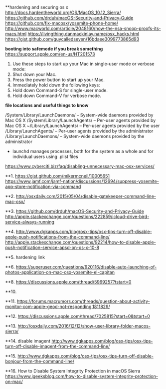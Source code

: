 
**hardening and securing os x
http://docs.hardentheworld.org/OS/MacOS_10.12_Sierra/
https://github.com/drduh/macOS-Security-and-Privacy-Guide
https://github.com/fix-macosx/yosemite-phone-home/
http://www.macworld.com/article/2048160/how-the-nsa-snoop-proofs-its-macs.html
https://livingthing.danmackinlay.name/osx_hacks.html
https://gist.github.com/guycalledseven/16bdaee3099773865d93

**booting into safemode if you break something**
https://support.apple.com/en-us/HT201573

1. Use these steps to start up your Mac in single-user mode or verbose mode:
2. Shut down your Mac.
3. Press the power button to start up your Mac.
4. Immediately hold down the following keys:
5. Hold down Command-S for single-user mode.
6. Hold down Command-V for verbose mode.


**file locations and useful things to know**

/System/Library/LaunchDaemons/ – System-wide daemons provided by Mac OS X
/System/Library/LaunchAgents/ – Per-user agents provided by Mac OS X
~/Library/LaunchAgents/ – Per-user agents provided by the user
/Library/LaunchAgents/ – Per-user agents provided by the administrator
/Library/LaunchDaemons/ – System-wide daemons provided by the administrator

- launchd manages processes, both for the system as a whole and for individual users using .plist files

https://www.cyberciti.biz/faq/disabling-unnecessary-mac-osx-services/


**1. 
https://gist.github.com/mikermcneil/10005651
https://www.jamf.com/jamf-nation/discussions/12694/suppress-yosemite-app-store-notification-via-command

**2.
http://osxdaily.com/2015/05/04/disable-gatekeeper-command-line-mac-osx/

**3. 
https://github.com/drduh/macOS-Security-and-Privacy-Guide
http://apple.stackexchange.com/questions/222859/icloud-drive-bird-service-always-running

**4. 
http://www.dgkapps.com/blog/osx-tips/osx-tips-turn-off-disable-apple-push-notifications-from-the-command-line/
http://apple.stackexchange.com/questions/92214/how-to-disable-apple-push-notification-service-apsd-on-os-x-10-8

**5. 
hardening link

**6. 
https://superuser.com/questions/920116/disable-auto-launching-of-photos-application-on-mac-osx-yosemite-el-capitan

**8. 
https://discussions.apple.com/thread/5969257?tstart=0

**10. 

**11.
https://forums.macrumors.com/threads/question-about-activity-monitor-com-apple-geod-not-responding.1811829/

**12. 
https://discussions.apple.com/thread/7025815?start=0&tstart=0

**13. 
http://osxdaily.com/2016/12/12/show-user-library-folder-macos-sierra/

**14. disable imagent
http://www.dgkapps.com/blog/osx-tips/osx-tips-turn-off-disable-imagent-from-the-command-line/


**15. 
http://www.dgkapps.com/blog/osx-tips/osx-tips-turn-off-disable-bonjour-from-the-command-line/

**16.
How to Disable System Integrity Protection in macOS Sierra
https://www.igeeksblog.com/how-to-disable-system-integrity-protection-on-mac/
